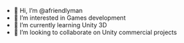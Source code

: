 - 👋 Hi, I’m @afriendlyman
- 👀 I’m interested in Games development
- 🌱 I’m currently learning Unity 3D
- 💞️ I’m looking to collaborate on Unity commercial projects

<!---
afriendlyman/afriendlyman is a ✨ special ✨ repository because its `README.md` (this file) appears on your GitHub profile.
You can click the Preview link to take a look at your changes.
--->
